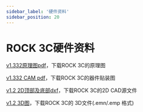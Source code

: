 ```yaml
---
sidebar_label: '硬件资料'
sidebar_position: 20
---
```


# ROCK 3C硬件资料

[v1.332原理图pdf](https://dl.radxa.com/rock3/docs/hw/3c/ROCK-3C-V1.332-SCH.pdf)，下载ROCK 3C的原理图

[v1.332 CAM pdf](https://dl.radxa.com/rock3/docs/hw/3c/ROCK-3C-V1.332-SMD.pdf)，下载ROCK 3C的器件贴装图

[v1.2 2D顶部及底部dxf](https://dl.radxa.com/rock3/docs/hw/3c/rock3c_v1.2_2d_dxf.zip)，下载ROCK 3C的2D CAD源文件

[v1.2 3D图](https://dl.radxa.com/rock3/docs/hw/3c/rock3c_v1.2_3d_emn_emp.zip)，下载ROCK 3C的 3D文件(.emn/.emp 格式)
